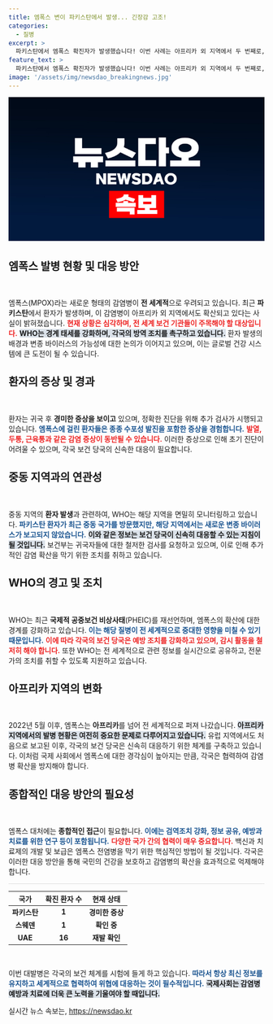 ```yaml
---
title: 엠폭스 변이 파키스탄에서 발생... 긴장감 고조!
categories:
  - 질병
excerpt: >
  파키스탄에서 엠폭스 확진자가 발생했습니다! 이번 사례는 아프리카 외 지역에서 두 번째로, WHO가 경고 강화에 나섰습니다. 새로운 변종 가능성도 제기된 가운데, 중동 출입국자들에 대한 감시가 확대됩니다. 이 환자의 상태는 경미하지만, 상황을 주의 깊게 지켜봐야 할 때입니다!
feature_text: >
  파키스탄에서 엠폭스 확진자가 발생했습니다! 이번 사례는 아프리카 외 지역에서 두 번째로, WHO가 경고 강화에 나섰습니다. 새로운 변종 가능성도 제기된 가운데, 중동 출입국자들에 대한 감시가 확대됩니다. 이 환자의 상태는 경미하지만, 상황을 주의 깊게 지켜봐야 할 때입니다!
image: '/assets/img/newsdao_breakingnews.jpg'
---
```


<p><img src="/assets/img/newsdao_breakingnews.jpg" alt="koreaapp 속보" /></p>

<h2 data-ke-size="size26">엠폭스 발병 현황 및 대응 방안</h2>

<p data-ke-size="size16">&nbsp;</p>

<p>엠폭스(MPOX)라는 새로운 형태의 감염병이 <strong>전 세계적</strong>으로 우려되고 있습니다. 최근 <strong>파키스탄</strong>에서 환자가 발생하며, 이 감염병이 아프리카 외 지역에서도 확산되고 있다는 사실이 밝혀졌습니다. <b><span style="color: #ee2323;">현재 상황은 심각하며, 전 세계 보건 기관들이 주목해야 할 대상입니다.</span></b> <b><span style="background-color: #21538527;">WHO는 경계 태세를 강화하며, 각국의 방역 조치를 촉구하고 있습니다.</span></b> 환자 발생의 배경과 변종 바이러스의 가능성에 대한 논의가 이어지고 있으며, 이는 글로벌 건강 시스템에 큰 도전이 될 수 있습니다.</p>

<h2 data-ke-size="size26">환자의 증상 및 경과</h2>

<p data-ke-size="size16">&nbsp;</p>

<p>환자는 귀국 후 <strong>경미한 증상을 보이고</strong> 있으며, 정확한 진단을 위해 추가 검사가 시행되고 있습니다. <b><span style="color: #1a5490;">엠폭스에 걸린 환자들은 종종 수포성 발진을 포함한 증상을 경험합니다.</span></b> <b><span style="color: #ee2323;">발열, 두통, 근육통과 같은 감염 증상이 동반될 수 있습니다.</span></b> 이러한 증상으로 인해 초기 진단이 어려울 수 있으며, 각국 보건 당국의 신속한 대응이 필요합니다.</p>

<h2 data-ke-size="size26">중동 지역과의 연관성</h2>

<p data-ke-size="size16">&nbsp;</p>

<p>중동 지역의 <strong>환자 발생</strong>과 관련하여, WHO는 해당 지역을 면밀히 모니터링하고 있습니다. <b><span style="color: #1a5490;">파키스탄 환자가 최근 중동 국가를 방문했지만, 해당 지역에서는 새로운 변종 바이러스가 보고되지 않았습니다.</span></b> <b><span style="background-color: #21538527;">이와 같은 정보는 보건 당국이 신속히 대응할 수 있는 지침이 될 것입니다.</span></b> 보건부는 귀국자들에 대한 철저한 검사를 요청하고 있으며, 이로 인해 추가적인 감염 확산을 막기 위한 조치를 취하고 있습니다.</p>

<h2 data-ke-size="size26">WHO의 경고 및 조치</h2>

<p data-ke-size="size16">&nbsp;</p>

<p>WHO는 최근 <strong>국제적 공중보건 비상사태</strong>(PHEIC)를 재선언하며, 엠폭스의 확산에 대한 경계를 강화하고 있습니다. <b><span style="color: #1a5490;">이는 해당 질병이 전 세계적으로 중대한 영향을 미칠 수 있기 때문입니다.</span></b> <b><span style="color: #ee2323;">이에 따라 각국의 보건 당국은 예방 조치를 강화하고 있으며, 감시 활동을 철저히 해야 합니다.</span></b> 또한 WHO는 전 세계적으로 관련 정보를 실시간으로 공유하고, 전문가의 조치를 취할 수 있도록 지원하고 있습니다.</p>

<h2 data-ke-size="size26">아프리카 지역의 변화</h2>

<p data-ke-size="size16">&nbsp;</p>

<p>2022년 5월 이후, 엠폭스는 <strong>아프리카</strong>를 넘어 전 세계적으로 퍼져 나갔습니다. <b><span style="background-color: #21538527;">아프리카 지역에서의 발병 현황은 여전히 중요한 문제로 다루어지고 있습니다.</span></b> 유럽 지역에서도 처음으로 보고된 이후, 각국의 보건 당국은 신속히 대응하기 위한 체계를 구축하고 있습니다. 이처럼 국제 사회에서 엠폭스에 대한 경각심이 높아지는 만큼, 각국은 협력하여 감염병 확산을 방지해야 합니다.</p>

<h2 data-ke-size="size26">종합적인 대응 방안의 필요성</h2>

<p data-ke-size="size16">&nbsp;</p>

<p>엠폭스 대처에는 <strong>종합적인 접근</strong>이 필요합니다. <b><span style="color: #1a5490;">이에는 검역조치 강화, 정보 공유, 예방과 치료를 위한 연구 등이 포함됩니다.</span></b> <b><span style="color: #ee2323;">다양한 국가 간의 협력이 매우 중요합니다.</span></b> 백신과 치료제의 개발 및 보급은 엠폭스 전염병을 막기 위한 핵심적인 방법이 될 것입니다. 각국은 이러한 대응 방안을 통해 국민의 건강을 보호하고 감염병의 확산을 효과적으로 억제해야 합니다.</p>

<hr style="height: 1px; background-color: #dddddd; border: none;" />

<table>
    <thead>
        <tr>
            <th style="text-align: center;">국가</th>
            <th style="text-align: center;">확진 환자 수</th>
            <th style="text-align: center;">현재 상태</th>
        </tr>
    </thead>
    <tbody>
        <tr>
            <td style="text-align: center; height: 17px;"><b>파키스탄</b></td>
            <td style="text-align: center; height: 17px;"><b>1</b></td>
            <td style="text-align: center; height: 17px;"><b>경미한 증상</b></td>
        </tr>
        <tr>
            <td style="text-align: center; height: 17px;"><b>스웨덴</b></td>
            <td style="text-align: center; height: 17px;"><b>1</b></td>
            <td style="text-align: center; height: 17px;"><b>확인 중</b></td>
        </tr>
        <tr>
            <td style="text-align: center; height: 17px;"><b>UAE</b></td>
            <td style="text-align: center; height: 17px;"><b>16</b></td>
            <td style="text-align: center; height: 17px;"><b>재발 확인</b></td>
        </tr>
    </tbody>
</table>

<p data-ke-size="size16">&nbsp;</p>

<p>이번 대발병은 각국의 보건 체계를 시험에 들게 하고 있습니다. <b><span style="color: #1a5490;">따라서 항상 최신 정보를 유지하고 세계적으로 협력하여 위협에 대응하는 것이 필수적입니다.</span></b> <b><span style="background-color: #21538527;">국제사회는 감염병 예방과 치료에 더욱 큰 노력을 기울여야 할 때입니다.</span></b></p>
실시간 뉴스 속보는, <a href="https://newsdao.kr" rel="dofollow">https://newsdao.kr</a>


